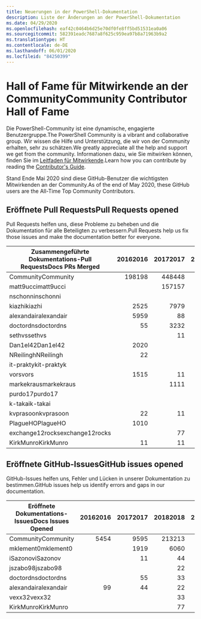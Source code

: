 ```yaml
---
title: Neuerungen in der PowerShell-Dokumentation
description: Liste der Änderungen an der PowerShell-Dokumentation
ms.date: 04/29/2020
ms.openlocfilehash: eaf42c0464b6d25e70df0fe8ff5bd51531ea0a06
ms.sourcegitcommit: 582391eadc7687a8f625c959ea97b8a71963b9a2
ms.translationtype: HT
ms.contentlocale: de-DE
ms.lasthandoff: 06/01/2020
ms.locfileid: "84250399"
---
```

# <a name="community-contributor-hall-of-fame"></a><span data-ttu-id="acbf5-103">Hall of Fame für Mitwirkende an der Community</span><span class="sxs-lookup"><span data-stu-id="acbf5-103">Community Contributor Hall of Fame</span></span>

<span data-ttu-id="acbf5-104">Die PowerShell-Community ist eine dynamische, engagierte Benutzergruppe.</span><span class="sxs-lookup"><span data-stu-id="acbf5-104">The PowerShell Community is a vibrant and collaborative group.</span></span> <span data-ttu-id="acbf5-105">Wir wissen die Hilfe und Unterstützung, die wir von der Community erhalten, sehr zu schätzen.</span><span class="sxs-lookup"><span data-stu-id="acbf5-105">We greatly appreciate all the help and support we get from the community.</span></span> <span data-ttu-id="acbf5-106">Informationen dazu, wie Sie mitwirken können, finden Sie im [Leitfaden für Mitwirkende][contrib].</span><span class="sxs-lookup"><span data-stu-id="acbf5-106">Learn how you can contribute by reading the [Contributor's Guide][contrib].</span></span>

<span data-ttu-id="acbf5-107">Stand Ende Mai 2020 sind diese GitHub-Benutzer die wichtigsten Mitwirkenden an der Community.</span><span class="sxs-lookup"><span data-stu-id="acbf5-107">As of the end of May 2020, these GitHub users are the All-Time Top Community Contributors.</span></span>

## <a name="pull-requests-opened"></a><span data-ttu-id="acbf5-108">Eröffnete Pull Requests</span><span class="sxs-lookup"><span data-stu-id="acbf5-108">Pull Requests opened</span></span>

<span data-ttu-id="acbf5-109">Pull Requests helfen uns, diese Probleme zu beheben und die Dokumentation für alle Beteiligten zu verbessern.</span><span class="sxs-lookup"><span data-stu-id="acbf5-109">Pull Requests help us fix those issues and make the documentation better for everyone.</span></span>

| <span data-ttu-id="acbf5-110">Zusammengeführte Dokumentations-Pull Requests</span><span class="sxs-lookup"><span data-stu-id="acbf5-110">Docs PRs Merged</span></span> | <span data-ttu-id="acbf5-111">2016</span><span class="sxs-lookup"><span data-stu-id="acbf5-111">2016</span></span> | <span data-ttu-id="acbf5-112">2017</span><span class="sxs-lookup"><span data-stu-id="acbf5-112">2017</span></span> | <span data-ttu-id="acbf5-113">2018</span><span class="sxs-lookup"><span data-stu-id="acbf5-113">2018</span></span> | <span data-ttu-id="acbf5-114">2019</span><span class="sxs-lookup"><span data-stu-id="acbf5-114">2019</span></span> | <span data-ttu-id="acbf5-115">2020</span><span class="sxs-lookup"><span data-stu-id="acbf5-115">2020</span></span> | <span data-ttu-id="acbf5-116">Grand Total</span><span class="sxs-lookup"><span data-stu-id="acbf5-116">Grand Total</span></span> |
| --------------- | ---: | ---: | ---: | ---: | ---: | ----------: |
| <span data-ttu-id="acbf5-117">Community</span><span class="sxs-lookup"><span data-stu-id="acbf5-117">Community</span></span>       |  <span data-ttu-id="acbf5-118">198</span><span class="sxs-lookup"><span data-stu-id="acbf5-118">198</span></span> |  <span data-ttu-id="acbf5-119">448</span><span class="sxs-lookup"><span data-stu-id="acbf5-119">448</span></span> |  <span data-ttu-id="acbf5-120">468</span><span class="sxs-lookup"><span data-stu-id="acbf5-120">468</span></span> |  <span data-ttu-id="acbf5-121">322</span><span class="sxs-lookup"><span data-stu-id="acbf5-121">322</span></span> |   <span data-ttu-id="acbf5-122">59</span><span class="sxs-lookup"><span data-stu-id="acbf5-122">59</span></span> |        <span data-ttu-id="acbf5-123">1495</span><span class="sxs-lookup"><span data-stu-id="acbf5-123">1495</span></span> |
| <span data-ttu-id="acbf5-124">matt9ucci</span><span class="sxs-lookup"><span data-stu-id="acbf5-124">matt9ucci</span></span>       |      |  <span data-ttu-id="acbf5-125">157</span><span class="sxs-lookup"><span data-stu-id="acbf5-125">157</span></span> |   <span data-ttu-id="acbf5-126">80</span><span class="sxs-lookup"><span data-stu-id="acbf5-126">80</span></span> |   <span data-ttu-id="acbf5-127">30</span><span class="sxs-lookup"><span data-stu-id="acbf5-127">30</span></span> |      |         <span data-ttu-id="acbf5-128">267</span><span class="sxs-lookup"><span data-stu-id="acbf5-128">267</span></span> |
| <span data-ttu-id="acbf5-129">nschonni</span><span class="sxs-lookup"><span data-stu-id="acbf5-129">nschonni</span></span>        |      |      |   <span data-ttu-id="acbf5-130">14</span><span class="sxs-lookup"><span data-stu-id="acbf5-130">14</span></span> |  <span data-ttu-id="acbf5-131">138</span><span class="sxs-lookup"><span data-stu-id="acbf5-131">138</span></span> |   <span data-ttu-id="acbf5-132">10</span><span class="sxs-lookup"><span data-stu-id="acbf5-132">10</span></span> |         <span data-ttu-id="acbf5-133">162</span><span class="sxs-lookup"><span data-stu-id="acbf5-133">162</span></span> |
| <span data-ttu-id="acbf5-134">kiazhi</span><span class="sxs-lookup"><span data-stu-id="acbf5-134">kiazhi</span></span>          |   <span data-ttu-id="acbf5-135">25</span><span class="sxs-lookup"><span data-stu-id="acbf5-135">25</span></span> |   <span data-ttu-id="acbf5-136">79</span><span class="sxs-lookup"><span data-stu-id="acbf5-136">79</span></span> |   <span data-ttu-id="acbf5-137">12</span><span class="sxs-lookup"><span data-stu-id="acbf5-137">12</span></span> |      |      |         <span data-ttu-id="acbf5-138">116</span><span class="sxs-lookup"><span data-stu-id="acbf5-138">116</span></span> |
| <span data-ttu-id="acbf5-139">alexandair</span><span class="sxs-lookup"><span data-stu-id="acbf5-139">alexandair</span></span>      |   <span data-ttu-id="acbf5-140">59</span><span class="sxs-lookup"><span data-stu-id="acbf5-140">59</span></span> |    <span data-ttu-id="acbf5-141">8</span><span class="sxs-lookup"><span data-stu-id="acbf5-141">8</span></span> |   <span data-ttu-id="acbf5-142">26</span><span class="sxs-lookup"><span data-stu-id="acbf5-142">26</span></span> |    <span data-ttu-id="acbf5-143">2</span><span class="sxs-lookup"><span data-stu-id="acbf5-143">2</span></span> |    <span data-ttu-id="acbf5-144">1</span><span class="sxs-lookup"><span data-stu-id="acbf5-144">1</span></span> |          <span data-ttu-id="acbf5-145">96</span><span class="sxs-lookup"><span data-stu-id="acbf5-145">96</span></span> |
| <span data-ttu-id="acbf5-146">doctordns</span><span class="sxs-lookup"><span data-stu-id="acbf5-146">doctordns</span></span>       |    <span data-ttu-id="acbf5-147">5</span><span class="sxs-lookup"><span data-stu-id="acbf5-147">5</span></span> |   <span data-ttu-id="acbf5-148">32</span><span class="sxs-lookup"><span data-stu-id="acbf5-148">32</span></span> |   <span data-ttu-id="acbf5-149">20</span><span class="sxs-lookup"><span data-stu-id="acbf5-149">20</span></span> |    <span data-ttu-id="acbf5-150">7</span><span class="sxs-lookup"><span data-stu-id="acbf5-150">7</span></span> |    <span data-ttu-id="acbf5-151">3</span><span class="sxs-lookup"><span data-stu-id="acbf5-151">3</span></span> |          <span data-ttu-id="acbf5-152">67</span><span class="sxs-lookup"><span data-stu-id="acbf5-152">67</span></span> |
| <span data-ttu-id="acbf5-153">sethvs</span><span class="sxs-lookup"><span data-stu-id="acbf5-153">sethvs</span></span>          |      |    <span data-ttu-id="acbf5-154">1</span><span class="sxs-lookup"><span data-stu-id="acbf5-154">1</span></span> |   <span data-ttu-id="acbf5-155">44</span><span class="sxs-lookup"><span data-stu-id="acbf5-155">44</span></span> |      |      |          <span data-ttu-id="acbf5-156">45</span><span class="sxs-lookup"><span data-stu-id="acbf5-156">45</span></span> |
| <span data-ttu-id="acbf5-157">Dan1el42</span><span class="sxs-lookup"><span data-stu-id="acbf5-157">Dan1el42</span></span>        |   <span data-ttu-id="acbf5-158">20</span><span class="sxs-lookup"><span data-stu-id="acbf5-158">20</span></span> |      |      |      |      |          <span data-ttu-id="acbf5-159">20</span><span class="sxs-lookup"><span data-stu-id="acbf5-159">20</span></span> |
| <span data-ttu-id="acbf5-160">NReilingh</span><span class="sxs-lookup"><span data-stu-id="acbf5-160">NReilingh</span></span>       |    <span data-ttu-id="acbf5-161">2</span><span class="sxs-lookup"><span data-stu-id="acbf5-161">2</span></span> |      |   <span data-ttu-id="acbf5-162">13</span><span class="sxs-lookup"><span data-stu-id="acbf5-162">13</span></span> |    <span data-ttu-id="acbf5-163">3</span><span class="sxs-lookup"><span data-stu-id="acbf5-163">3</span></span> |      |          <span data-ttu-id="acbf5-164">18</span><span class="sxs-lookup"><span data-stu-id="acbf5-164">18</span></span> |
| <span data-ttu-id="acbf5-165">it-praktyk</span><span class="sxs-lookup"><span data-stu-id="acbf5-165">it-praktyk</span></span>      |      |      |   <span data-ttu-id="acbf5-166">16</span><span class="sxs-lookup"><span data-stu-id="acbf5-166">16</span></span> |    <span data-ttu-id="acbf5-167">1</span><span class="sxs-lookup"><span data-stu-id="acbf5-167">1</span></span> |      |          <span data-ttu-id="acbf5-168">17</span><span class="sxs-lookup"><span data-stu-id="acbf5-168">17</span></span> |
| <span data-ttu-id="acbf5-169">vors</span><span class="sxs-lookup"><span data-stu-id="acbf5-169">vors</span></span>            |   <span data-ttu-id="acbf5-170">15</span><span class="sxs-lookup"><span data-stu-id="acbf5-170">15</span></span> |    <span data-ttu-id="acbf5-171">1</span><span class="sxs-lookup"><span data-stu-id="acbf5-171">1</span></span> |      |      |      |          <span data-ttu-id="acbf5-172">16</span><span class="sxs-lookup"><span data-stu-id="acbf5-172">16</span></span> |
| <span data-ttu-id="acbf5-173">markekraus</span><span class="sxs-lookup"><span data-stu-id="acbf5-173">markekraus</span></span>      |      |   <span data-ttu-id="acbf5-174">11</span><span class="sxs-lookup"><span data-stu-id="acbf5-174">11</span></span> |    <span data-ttu-id="acbf5-175">5</span><span class="sxs-lookup"><span data-stu-id="acbf5-175">5</span></span> |      |      |          <span data-ttu-id="acbf5-176">16</span><span class="sxs-lookup"><span data-stu-id="acbf5-176">16</span></span> |
| <span data-ttu-id="acbf5-177">purdo17</span><span class="sxs-lookup"><span data-stu-id="acbf5-177">purdo17</span></span>         |      |      |   <span data-ttu-id="acbf5-178">13</span><span class="sxs-lookup"><span data-stu-id="acbf5-178">13</span></span> |      |      |          <span data-ttu-id="acbf5-179">13</span><span class="sxs-lookup"><span data-stu-id="acbf5-179">13</span></span> |
| <span data-ttu-id="acbf5-180">k-takai</span><span class="sxs-lookup"><span data-stu-id="acbf5-180">k-takai</span></span>         |      |      |    <span data-ttu-id="acbf5-181">5</span><span class="sxs-lookup"><span data-stu-id="acbf5-181">5</span></span> |    <span data-ttu-id="acbf5-182">1</span><span class="sxs-lookup"><span data-stu-id="acbf5-182">1</span></span> |    <span data-ttu-id="acbf5-183">7</span><span class="sxs-lookup"><span data-stu-id="acbf5-183">7</span></span> |          <span data-ttu-id="acbf5-184">13</span><span class="sxs-lookup"><span data-stu-id="acbf5-184">13</span></span> |
| <span data-ttu-id="acbf5-185">kvprasoon</span><span class="sxs-lookup"><span data-stu-id="acbf5-185">kvprasoon</span></span>       |    <span data-ttu-id="acbf5-186">2</span><span class="sxs-lookup"><span data-stu-id="acbf5-186">2</span></span> |    <span data-ttu-id="acbf5-187">1</span><span class="sxs-lookup"><span data-stu-id="acbf5-187">1</span></span> |    <span data-ttu-id="acbf5-188">7</span><span class="sxs-lookup"><span data-stu-id="acbf5-188">7</span></span> |    <span data-ttu-id="acbf5-189">2</span><span class="sxs-lookup"><span data-stu-id="acbf5-189">2</span></span> |      |          <span data-ttu-id="acbf5-190">12</span><span class="sxs-lookup"><span data-stu-id="acbf5-190">12</span></span> |
| <span data-ttu-id="acbf5-191">PlagueHO</span><span class="sxs-lookup"><span data-stu-id="acbf5-191">PlagueHO</span></span>        |   <span data-ttu-id="acbf5-192">10</span><span class="sxs-lookup"><span data-stu-id="acbf5-192">10</span></span> |      |      |    <span data-ttu-id="acbf5-193">1</span><span class="sxs-lookup"><span data-stu-id="acbf5-193">1</span></span> |      |          <span data-ttu-id="acbf5-194">11</span><span class="sxs-lookup"><span data-stu-id="acbf5-194">11</span></span> |
| <span data-ttu-id="acbf5-195">exchange12rocks</span><span class="sxs-lookup"><span data-stu-id="acbf5-195">exchange12rocks</span></span> |      |    <span data-ttu-id="acbf5-196">7</span><span class="sxs-lookup"><span data-stu-id="acbf5-196">7</span></span> |    <span data-ttu-id="acbf5-197">3</span><span class="sxs-lookup"><span data-stu-id="acbf5-197">3</span></span> |      |      |          <span data-ttu-id="acbf5-198">10</span><span class="sxs-lookup"><span data-stu-id="acbf5-198">10</span></span> |
| <span data-ttu-id="acbf5-199">KirkMunro</span><span class="sxs-lookup"><span data-stu-id="acbf5-199">KirkMunro</span></span>       |    <span data-ttu-id="acbf5-200">1</span><span class="sxs-lookup"><span data-stu-id="acbf5-200">1</span></span> |    <span data-ttu-id="acbf5-201">1</span><span class="sxs-lookup"><span data-stu-id="acbf5-201">1</span></span> |    <span data-ttu-id="acbf5-202">2</span><span class="sxs-lookup"><span data-stu-id="acbf5-202">2</span></span> |    <span data-ttu-id="acbf5-203">6</span><span class="sxs-lookup"><span data-stu-id="acbf5-203">6</span></span> |      |          <span data-ttu-id="acbf5-204">10</span><span class="sxs-lookup"><span data-stu-id="acbf5-204">10</span></span> |

## <a name="github-issues-opened"></a><span data-ttu-id="acbf5-205">Eröffnete GitHub-Issues</span><span class="sxs-lookup"><span data-stu-id="acbf5-205">GitHub issues opened</span></span>

<span data-ttu-id="acbf5-206">GitHub-Issues helfen uns, Fehler und Lücken in unserer Dokumentation zu bestimmen.</span><span class="sxs-lookup"><span data-stu-id="acbf5-206">GitHub issues help us identify errors and gaps in our documentation.</span></span>

| <span data-ttu-id="acbf5-207">Eröffnete Dokumentations-Issues</span><span class="sxs-lookup"><span data-stu-id="acbf5-207">Docs Issues Opened</span></span> | <span data-ttu-id="acbf5-208">2016</span><span class="sxs-lookup"><span data-stu-id="acbf5-208">2016</span></span> | <span data-ttu-id="acbf5-209">2017</span><span class="sxs-lookup"><span data-stu-id="acbf5-209">2017</span></span> | <span data-ttu-id="acbf5-210">2018</span><span class="sxs-lookup"><span data-stu-id="acbf5-210">2018</span></span> | <span data-ttu-id="acbf5-211">2019</span><span class="sxs-lookup"><span data-stu-id="acbf5-211">2019</span></span> | <span data-ttu-id="acbf5-212">2020</span><span class="sxs-lookup"><span data-stu-id="acbf5-212">2020</span></span> | <span data-ttu-id="acbf5-213">Grand Total</span><span class="sxs-lookup"><span data-stu-id="acbf5-213">Grand Total</span></span> |
| ------------------ | ---: | ---: | ---: | ---: | ---: | ----------: |
| <span data-ttu-id="acbf5-214">Community</span><span class="sxs-lookup"><span data-stu-id="acbf5-214">Community</span></span>          |   <span data-ttu-id="acbf5-215">54</span><span class="sxs-lookup"><span data-stu-id="acbf5-215">54</span></span> |   <span data-ttu-id="acbf5-216">95</span><span class="sxs-lookup"><span data-stu-id="acbf5-216">95</span></span> |  <span data-ttu-id="acbf5-217">213</span><span class="sxs-lookup"><span data-stu-id="acbf5-217">213</span></span> |  <span data-ttu-id="acbf5-218">575</span><span class="sxs-lookup"><span data-stu-id="acbf5-218">575</span></span> |  <span data-ttu-id="acbf5-219">261</span><span class="sxs-lookup"><span data-stu-id="acbf5-219">261</span></span> |        <span data-ttu-id="acbf5-220">1198</span><span class="sxs-lookup"><span data-stu-id="acbf5-220">1198</span></span> |
| <span data-ttu-id="acbf5-221">mklement0</span><span class="sxs-lookup"><span data-stu-id="acbf5-221">mklement0</span></span>          |      |   <span data-ttu-id="acbf5-222">19</span><span class="sxs-lookup"><span data-stu-id="acbf5-222">19</span></span> |   <span data-ttu-id="acbf5-223">60</span><span class="sxs-lookup"><span data-stu-id="acbf5-223">60</span></span> |   <span data-ttu-id="acbf5-224">56</span><span class="sxs-lookup"><span data-stu-id="acbf5-224">56</span></span> |   <span data-ttu-id="acbf5-225">31</span><span class="sxs-lookup"><span data-stu-id="acbf5-225">31</span></span> |         <span data-ttu-id="acbf5-226">166</span><span class="sxs-lookup"><span data-stu-id="acbf5-226">166</span></span> |
| <span data-ttu-id="acbf5-227">iSazonov</span><span class="sxs-lookup"><span data-stu-id="acbf5-227">iSazonov</span></span>           |      |    <span data-ttu-id="acbf5-228">1</span><span class="sxs-lookup"><span data-stu-id="acbf5-228">1</span></span> |    <span data-ttu-id="acbf5-229">4</span><span class="sxs-lookup"><span data-stu-id="acbf5-229">4</span></span> |   <span data-ttu-id="acbf5-230">10</span><span class="sxs-lookup"><span data-stu-id="acbf5-230">10</span></span> |    <span data-ttu-id="acbf5-231">5</span><span class="sxs-lookup"><span data-stu-id="acbf5-231">5</span></span> |          <span data-ttu-id="acbf5-232">20</span><span class="sxs-lookup"><span data-stu-id="acbf5-232">20</span></span> |
| <span data-ttu-id="acbf5-233">jszabo98</span><span class="sxs-lookup"><span data-stu-id="acbf5-233">jszabo98</span></span>           |      |      |    <span data-ttu-id="acbf5-234">2</span><span class="sxs-lookup"><span data-stu-id="acbf5-234">2</span></span> |   <span data-ttu-id="acbf5-235">15</span><span class="sxs-lookup"><span data-stu-id="acbf5-235">15</span></span> |    <span data-ttu-id="acbf5-236">3</span><span class="sxs-lookup"><span data-stu-id="acbf5-236">3</span></span> |          <span data-ttu-id="acbf5-237">20</span><span class="sxs-lookup"><span data-stu-id="acbf5-237">20</span></span> |
| <span data-ttu-id="acbf5-238">doctordns</span><span class="sxs-lookup"><span data-stu-id="acbf5-238">doctordns</span></span>          |      |    <span data-ttu-id="acbf5-239">5</span><span class="sxs-lookup"><span data-stu-id="acbf5-239">5</span></span> |    <span data-ttu-id="acbf5-240">3</span><span class="sxs-lookup"><span data-stu-id="acbf5-240">3</span></span> |    <span data-ttu-id="acbf5-241">5</span><span class="sxs-lookup"><span data-stu-id="acbf5-241">5</span></span> |    <span data-ttu-id="acbf5-242">4</span><span class="sxs-lookup"><span data-stu-id="acbf5-242">4</span></span> |          <span data-ttu-id="acbf5-243">17</span><span class="sxs-lookup"><span data-stu-id="acbf5-243">17</span></span> |
| <span data-ttu-id="acbf5-244">alexandair</span><span class="sxs-lookup"><span data-stu-id="acbf5-244">alexandair</span></span>         |    <span data-ttu-id="acbf5-245">9</span><span class="sxs-lookup"><span data-stu-id="acbf5-245">9</span></span> |    <span data-ttu-id="acbf5-246">4</span><span class="sxs-lookup"><span data-stu-id="acbf5-246">4</span></span> |    <span data-ttu-id="acbf5-247">2</span><span class="sxs-lookup"><span data-stu-id="acbf5-247">2</span></span> |      |      |          <span data-ttu-id="acbf5-248">15</span><span class="sxs-lookup"><span data-stu-id="acbf5-248">15</span></span> |
| <span data-ttu-id="acbf5-249">vexx32</span><span class="sxs-lookup"><span data-stu-id="acbf5-249">vexx32</span></span>             |      |      |    <span data-ttu-id="acbf5-250">3</span><span class="sxs-lookup"><span data-stu-id="acbf5-250">3</span></span> |   <span data-ttu-id="acbf5-251">11</span><span class="sxs-lookup"><span data-stu-id="acbf5-251">11</span></span> |      |          <span data-ttu-id="acbf5-252">14</span><span class="sxs-lookup"><span data-stu-id="acbf5-252">14</span></span> |
| <span data-ttu-id="acbf5-253">KirkMunro</span><span class="sxs-lookup"><span data-stu-id="acbf5-253">KirkMunro</span></span>          |      |      |    <span data-ttu-id="acbf5-254">7</span><span class="sxs-lookup"><span data-stu-id="acbf5-254">7</span></span> |    <span data-ttu-id="acbf5-255">7</span><span class="sxs-lookup"><span data-stu-id="acbf5-255">7</span></span> |      |          <span data-ttu-id="acbf5-256">14</span><span class="sxs-lookup"><span data-stu-id="acbf5-256">14</span></span> |

<!-- Link references -->
[contrib]: contributing/overview.md
